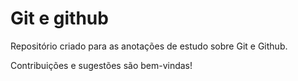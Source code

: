 # Git e github
Repositório criado para as anotações de estudo sobre Git e Github.

Contribuições e sugestões são bem-vindas!